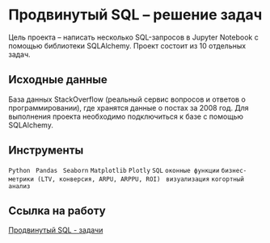 # Продвинутый SQL – решение задач

Цель проекта –   напиcать несколько SQL-запросов в Jupyter Notebook с помощью библиотеки SQLAlchemy. Проект состоит из 10 отдельных задач. 

## Исходные данные
База данных StackOverflow (реальный сервис вопросов и ответов о программировании), где хранятся данные о постах за 2008 год. Для выполнения проекта необходимо подключиться к базе с помощью SQLAlchemy.

## Инструменты
```Python``` ``` Pandas``` ``` Seaborn``` ``` Matplotlib ``` ```Plotly``` ```SQL``` ```оконные функции``` ```бизнес-метрики (LTV, конверсия, ARPU, ARPPU, ROI) ``` ```визуализация``` ```когортный анализ```


## Ссылка на работу
[Продвинутый SQL - задачи](https://github.com/Veronikask/Yandex-Practikum/blob/50b588cce0fe7fa0f0d97ff2eab5719a324364eb/%D0%9F%D1%80%D0%BE%D0%B5%D0%BA%D1%82%209:%20%D0%9F%D1%80%D0%BE%D0%B4%D0%B2%D0%B8%D0%BD%D1%83%D1%82%D1%8B%D0%B9%20SQL%20-%20%D0%B7%D0%B0%D0%B4%D0%B0%D1%87%D0%B8/%D0%9F%D1%80%D0%BE%D0%B4%D0%B2%D0%B8%D0%BD%D1%83%D1%82%D1%8B%D0%B9%20SQL.ipynb)
